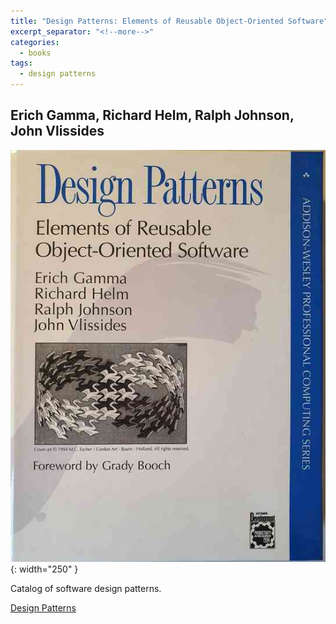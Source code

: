 ```yaml
---
title: "Design Patterns: Elements of Reusable Object-Oriented Software"
excerpt_separator: "<!--more-->"
categories:
  - books
tags:
  - design patterns
---
```



##  Erich Gamma, Richard Helm, Ralph Johnson, John Vlissides


![alt text](/images/book_covers/gang4.jpg "Title"){: width="250" }

<!--more-->

Catalog of software design patterns.


[Design Patterns](https://www.amazon.com/Design-Patterns-Elements-Reusable-Object-Oriented/dp/0201633612/)


